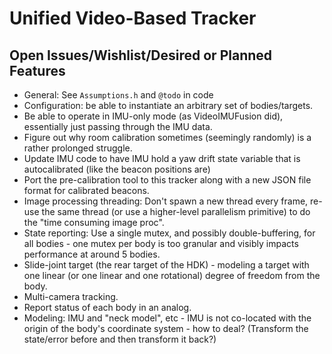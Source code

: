 # Unified Video-Based Tracker

## Open Issues/Wishlist/Desired or Planned Features

- General: See `Assumptions.h` and `@todo` in code
- Configuration: be able to instantiate an arbitrary set of bodies/targets.
- Be able to operate in IMU-only mode (as VideoIMUFusion did), essentially just passing through the IMU data.
- Figure out why room calibration sometimes (seemingly randomly) is a rather prolonged struggle.
- Update IMU code to have IMU hold a yaw drift state variable that is autocalibrated (like the beacon positions are)
- Port the pre-calibration tool to this tracker along with a new JSON file format for calibrated beacons.
- Image processing threading: Don't spawn a new thread every frame, re-use the same thread (or use a higher-level parallelism primitive) to do the "time consuming image proc".
- State reporting: Use a single mutex, and possibly double-buffering, for all bodies - one mutex per body is too granular and visibly impacts performance at around 5 bodies.
- Slide-joint target (the rear target of the HDK) - modeling a target with one linear (or one linear and one rotational) degree of freedom from the body.
- Multi-camera tracking.
- Report status of each body in an analog.
- Modeling: IMU and "neck model", etc - IMU is not co-located with the origin of the body's coordinate system - how to deal? (Transform the state/error before and then transform it back?)